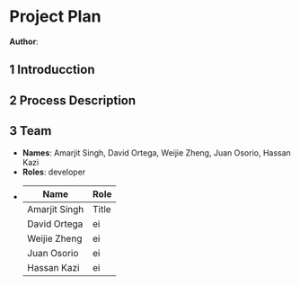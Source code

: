 # Project Plan
**Author**:
## 1 Introducction
## 2 Process Description
## 3 Team
- **Names**: Amarjit Singh, David Ortega, Weijie Zheng, Juan Osorio, Hassan Kazi
- **Roles**: developer
- |Name           |    Role    |
  |---------------|------------|
  | Amarjit Singh | Title      | 
  | David Ortega  | ei         |
  | Weijie Zheng  | ei         |
  | Juan Osorio   | ei         |
  | Hassan Kazi   | ei         |